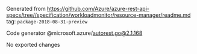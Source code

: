 Generated from https://github.com/Azure/azure-rest-api-specs/tree//specification/workloadmonitor/resource-manager/readme.md tag: `package-2018-08-31-preview`

Code generator @microsoft.azure/autorest.go@2.1.168

No exported changes